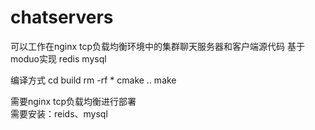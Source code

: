 # chatservers
可以工作在nginx tcp负载均衡环境中的集群聊天服务器和客户端源代码 基于moduo实现 redis mysql

编译方式
cd build
rm -rf *
cmake ..
make


需要nginx tcp负载均衡进行部署  
需要安装：reids、mysql
